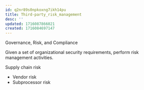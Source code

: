 ```yaml
---
id: q2nr89s0npkoxng7ikh14pu
title: Third-party_risk_management
desc: ''
updated: 1716087866021
created: 1716084697147
---
```

Governance, Risk, and Compliance

Given a set of organizational security requirements, perform risk
management activities.

Supply chain risk
- Vendor risk
- Subprocessor risk